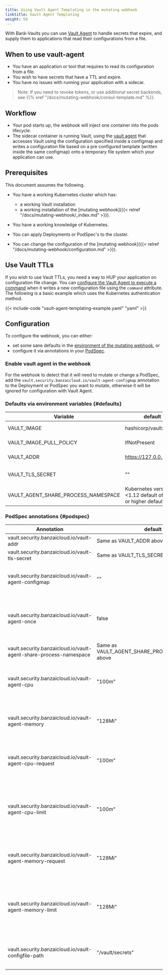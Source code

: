 ```yaml
---
title: Using Vault Agent Templating in the mutating webhook
linktitle: Vault Agent Templating
weight: 50
---
```


With Bank-Vaults you can use [Vault Agent](https://developer.hashicorp.com/vault/docs/agent-and-proxy/agent) to handle secrets that expire, and supply them to applications that read their configurations from a file.

## When to use vault-agent

- You have an application or tool that requires to read its configuration from a file.
- You wish to have secrets that have a TTL and expire.
- You have no issues with running your application with a sidecar.

> Note: If you need to revoke tokens, or use additional secret backends, see {{% xref "/docs/mutating-webhook/consul-template.md" %}}.

## Workflow

- Your pod starts up, the webhook will inject one container into the pods lifecycle.
- The sidecar container is running Vault, using the [vault agent](https://developer.hashicorp.com/vault/docs/agent-and-proxy/agent) that accesses Vault using the configuration specified inside a configmap and writes a configuration file based on a pre configured template (written inside the same configmap) onto a temporary file system which your application can use.

## Prerequisites

This document assumes the following.

- You have a working Kubernetes cluster which has:

    - a working Vault installation
    - a working installation of the [mutating webhook]({{< relref "/docs/mutating-webhook/_index.md" >}}).

- You have a working knowledge of Kubernetes.
- You can apply Deployments or PodSpec's to the cluster.
- You can change the configuration of the [mutating webhook]({{< relref "/docs/mutating-webhook/configuration.md" >}}).

## Use Vault TTLs

If you wish to use Vault TTLs, you need a way to HUP your application on configuration file change. You can [configure the Vault Agent to execute a command](https://developer.hashicorp.com/vault/docs/agent-and-proxy/agent/template) when it writes a new configuration file using the `command` attribute. The following is a basic example which uses the Kubernetes authentication method.

{{< include-code "vault-agent-templating-example.yaml" "yaml" >}}

## Configuration

To configure the webhook, you can either:

- set some sane defaults in the [environment of the mutating webhook](#defaults), or
- configure it via annotations in your [PodSpec](#podspec).

### Enable vault agent in the webhook

For the webhook to detect that it will need to mutate or change a PodSpec, add the `vault.security.banzaicloud.io/vault-agent-configmap` annotation to the Deployment or PodSpec you want to mutate, otherwise it will be ignored for configuration with Vault Agent.

### Defaults via environment variables {#defaults}

|Variable      |default     |Explanation|
|--------------|------------|------------|
|VAULT_IMAGE|hashicorp/vault:latest| the vault image to use for the sidecar container|
|VAULT_IMAGE_PULL_POLICY|IfNotPresent| The pull policy for the vault agent container|
|VAULT_ADDR    |https://127.0.0.1:8200|Kubernetes service Vault endpoint URL|
|VAULT_TLS_SECRET|""|supply a secret with the vault TLS CA so TLS can be verified|
|VAULT_AGENT_SHARE_PROCESS_NAMESPACE|Kubernetes version <1.12 default off, 1.12 or higher default on|ShareProcessNamespace override|as above|

### PodSpec annotations {#podspec}

| Annotation                                                        | default                                           | Explanation                                                                             |
|-------------------------------------------------------------------|---------------------------------------------------|-----------------------------------------------------------------------------------------|
| vault.security.banzaicloud.io/vault-addr                          | Same as VAULT_ADDR above                          |                                                                                         |
| vault.security.banzaicloud.io/vault-tls-secret                    | Same as VAULT_TLS_SECRET above                    |                                                                                         |
| vault.security.banzaicloud.io/vault-agent-configmap               | ""                                                | A configmap name which holds the vault agent configuration                              |
| vault.security.banzaicloud.io/vault-agent-once                    | false                                             | do not run vault-agent in daemon mode, useful for kubernetes jobs                       |
| vault.security.banzaicloud.io/vault-agent-share-process-namespace | Same as VAULT_AGENT_SHARE_PROCESS_NAMESPACE above |                                                                                         |
| vault.security.banzaicloud.io/vault-agent-cpu                     | "100m"                                            | Specify the vault-agent container CPU resource limit                                    |
| vault.security.banzaicloud.io/vault-agent-memory                  | "128Mi"                                           | Specify the vault-agent container memory resource limit                                 |
| vault.security.banzaicloud.io/vault-agent-cpu-request             | "100m"                                            | Specify the vault-agent container CPU resource request                                  |
| vault.security.banzaicloud.io/vault-agent-cpu-limit               | "100m"                                            | Specify the vault-agent container CPU resource limit (Overridden by vault-agent-cpu)    |
| vault.security.banzaicloud.io/vault-agent-memory-request          | "128Mi"                                           | Specify the vault-agent container memory resource request                               |
| vault.security.banzaicloud.io/vault-agent-memory-limit            | "128Mi"                                           | Specify the vault-agent container memory resource limit (Overridden by vault-agent-cpu) |
| vault.security.banzaicloud.io/vault-configfile-path               | "/vault/secrets"                                  | Mount path of Vault Agent rendered files                                                |
